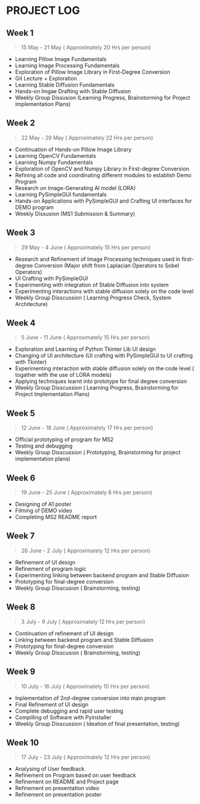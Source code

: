 # PROJECT LOG

## Week 1 
> 15 May - 21 May ( Approximately 20 Hrs per person)
- Learning Pillow Image Fundamentals
- Learning Image Processing Fundamentals
- Exploration of Pillow Image Library in First-Degree Conversion
- Git Lecture + Exploration
- Learning Stable Diffusion Fundamentals
- Hands-on Imgae Drafting with Stable Diffusion
- Weekly Group Dissusion (Learning Progress, Brainstorming for Project Implementation Plans)

## Week 2  
> 22 May - 29 May ( Approximately 22 Hrs per person)
- Continuation of Hands-on Pillow Image Library
- Learning OpenCV Fundamentals
- Learning Numpy Fundamentals
- Exploration of OpenCV and Numpy Library in First-degree Conversion
- Refining all code and coordinating different modules to establish Demo Program
- Research on Image-Generating AI model (LORA)
- Learning PySimpleGUI fundamentals
- Hands-on Applications with PySimpleGUI and Crafting UI interfaces for DEMO program
- Weekly Dissusion (MS1 Submission & Summary)

## Week 3 
> 29 May - 4 June ( Approximately 15 Hrs per person)
- Research and Refinement of Image Processing techniques used in first-degree Conversion (Major shift from Laplacian Operators to Sobel Operators)
- UI Crafting with PySimpleGUI
- Experimenting with integration of Stable Diffusion into system
- Experimenting interactions with stable diffusion solely on the code level
- Weekly Group Disscussion ( Learning Progress Check, System Architecture)

## Week 4 
> 5 June - 11 June ( Approximately 15 Hrs per person)
- Exploration and Learning of Python Tkinter Lib UI design
- Changing of UI architecture (UI crafting with PySimpleGUI to UI crafting with Tkinter)
- Experimenting interaction with stable diffusion solely on the code level ( togather with the use of LORA models)
- Applying techniques learnt into prototype for final degree conversion
- Weekly Group Disscussion ( Learning Progress, Brainstorming for Project Implementation Plans)

## Week 5 
> 12 June - 18 June ( Approximately 17 Hrs per person)
- Official prototyping of program for MS2
- Testing and debugging
- Weekly Group Disscussion ( Prototyping, Brainstorming for project implementation plans)

## Week 6 
> 19 June - 25 June ( Approximately 8 Hrs per person)
- Designing of A1 poster
- Filming of DEMO video
- Completing MS2 README report

## Week 7
> 26 June - 2 July ( Approximately 12 Hrs per person)
- Refinement of UI design
- Refinement of program logic
- Experimenting linking between backend program and Stable Diffusion
- Prototyping for final-degree conversion
- Weekly Group Disscusion ( Brainstorming, testing)




## Week 8
> 3 July - 9 July ( Approximately 12 Hrs per person)
- Continuation of refinement of UI design
- Linking between backend program and Stable Diffusion
- Prototyping for final-degree conversion
- Weekly Group Disscusion ( Brainstorming, testing)



## Week 9
> 10 July - 16 July ( Approximately 10 Hrs per person)
- Inplementation of 2nd-degree conversion into main program
- Final Refinement of UI design
- Complete debugging and rapid user testing
- Compilling of Software with Pyinstaller
- Weekly Group Disscussion ( Ideation of final presentation, testing)





## Week 10
> 17 July - 23 July ( Approximately 12 Hrs per person)
- Analysing of User feedback
- Refinement on Program based on user feedback
- Refinement on README and Project page
- Refinement on presentation video
- Refinement on presentation poster











